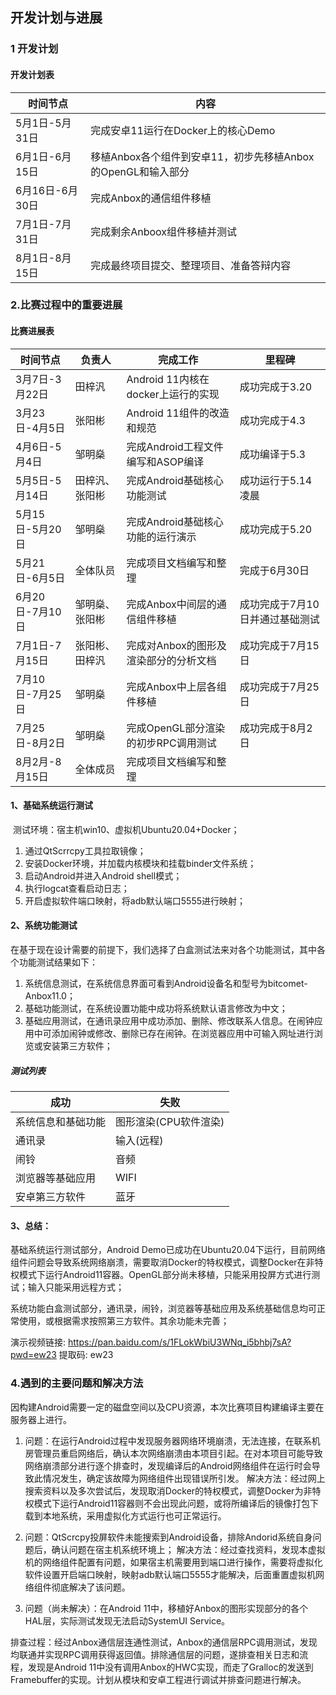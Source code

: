 ## 开发计划与进展
### 1 开发计划  
#### 开发计划表
| 时间节点 | 内容 |
| ------- | ---- |
| 5月1日-5月31日 | 完成安卓11运行在Docker上的核心Demo |
| 6月1日-6月15日 | 移植Anbox各个组件到安卓11，初步先移植Anbox的OpenGL和输入部分 |
| 6月16日-6月30日 | 完成Anbox的通信组件移植 |
| 7月1日-7月31日 | 完成剩余Anboox组件移植并测试 |
| 8月1日-8月15日 | 完成最终项目提交、整理项目、准备答辩内容 |

### 2.比赛过程中的重要进展  
#### 比赛进展表
| 时间节点 | 负责人 |完成工作|里程碑|
| ------- | ------ | ---- | ---- |
| 3月7日-3月22日 | 田梓汎 |Android 11内核在docker上运行的实现|成功完成于3.20|
| 3月23日-4月5日 | 张阳彬 |Android 11组件的改造和规范|成功完成于4.3|
| 4月6日-5月4日 | 邹明燊 |完成Android工程文件编写和ASOP编译|成功编译于5.3|
| 5月5日-5月14日 | 田梓汎、张阳彬 |完成Android基础核心功能测试|成功运行于5.14凌晨|
| 5月15日-5月20日 | 邹明燊 |完成Android基础核心功能的运行演示|成功完成于5.20|
| 5月21日-6月5日 | 全体队员 |完成项目文档编写和整理|完成于6月30日|
| 6月20日-7月10日 | 邹明燊、张阳彬 |完成Anbox中间层的通信组件移植|成功完成于7月10日并通过基础测试|
| 7月1日-7月15日 | 张阳彬、田梓汎 |完成对Anbox的图形及渲染部分的分析文档|成功完成于7月15日|
| 7月10日-7月25日 | 邹明燊 |完成Anbox中上层各组件移植|成功完成于7月25日|
| 7月25日-8月2日 | 邹明燊 |完成OpenGL部分渲染的初步RPC调用测试|成功完成于8月2日|
| 8月2月-8月15日 | 全体成员 |完成项目文档编写和整理||

#### 1、基础系统运行测试

​	测试环境：宿主机win10、虚拟机Ubuntu20.04+Docker；

1. 通过QtScrrcpy工具拉取镜像；
2. 安装Docker环境，并加载内核模块和挂载binder文件系统；
3. 启动Android并进入Android shell模式；
4. 执行logcat查看启动日志；
5. 开启虚拟软件端口映射，将adb默认端口5555进行映射；

#### 2、系统功能测试

在基于现在设计需要的前提下，我们选择了白盒测试法来对各个功能测试，其中各个功能测试结果如下：

1. 系统信息测试，在系统信息界面可看到Android设备名和型号为bitcomet-Anbox11.0；
2. 基础功能测试，在系统设置功能中成功将系统默认语言修改为中文；
3. 基础应用测试，在通讯录应用中成功添加、删除、修改联系人信息。在闹钟应用中可添加闹钟或修改、删除已存在闹钟。在浏览器应用中可输入网址进行浏览或安装第三方软件；

##### 测试列表

| 成功 | 失败 |
| ---- | ---- |
| 系统信息和基础功能 | 图形渲染(CPU软件渲染) |
| 通讯录 | 输入(远程) |
| 闹铃 | 音频 |
| 浏览器等基础应用 | WIFI |
| 安卓第三方软件 | 蓝牙 |

#### 3、总结：

基础系统运行测试部分，Android Demo已成功在Ubuntu20.04下运行，目前网络组件问题会导致系统网络崩溃，需要取消Docker的特权模式，调整Docker在非特权模式下运行Android11容器。OpenGL部分尚未移植，只能采用投屏方式进行测试；输入只能采用远程方式；

系统功能白盒测试部分，通讯录，闹铃，浏览器等基础应用及系统基础信息均可正常使用，或根据需求按照第三方软件。其余功能未完善；

演示视频链接: https://pan.baidu.com/s/1FLokWbiU3WNq_i5bhbj7sA?pwd=ew23 提取码: ew23

### 4.遇到的主要问题和解决方法  

因构建Android需要一定的磁盘空间以及CPU资源，本次比赛项目构建编译主要在服务器上进行。
1. 问题：在运行Android过程中发现服务器网络环境崩溃，无法连接，在联系机房管理员重启网络后，确认本次网络崩溃由本项目引起。在对本项目可能导致网络崩溃部分进行逐个排查时，发现编译后的Android网络组件在运行时会导致此情况发生，确定该故障为网络组件出现错误所引发。
  解决方法：经过网上搜索资料以及多次尝试后，发现取消Docker的特权模式，调整Docker为非特权模式下运行Android11容器则不会出现此问题，或将所编译后的镜像打包下载到本地系统，采用虚拟化方式运行也可正常运行。

2. 问题：QtScrcpy投屏软件未能搜索到Android设备，排除Andorid系统自身问题后，确认问题在宿主机系统环境上；
  解决方法：经过查找资料，发现本虚拟机的网络组件配置有问题，如果宿主机需要用到端口进行操作，需要将虚拟化软件设置开启端口映射，映射adb默认端口5555才能解决，后面重置虚拟机网络组件彻底解决了该问题。

3. 问题（尚未解决）：在Android 11中，移植好Anbox的图形实现部分的各个HAL层，实际测试发现无法启动SystemUI Service。

  排查过程：经过Anbox通信层连通性测试，Anbox的通信层RPC调用测试，发现均联通并实现RPC调用获得返回值。排除通信层的问题，遂排查相关日志和流程，发现是Android 11中没有调用Anbox的HWC实现，而走了Gralloc的发送到Framebuffer的实现。计划从模块和安卓工程进行调试并排查问题进行解决。


